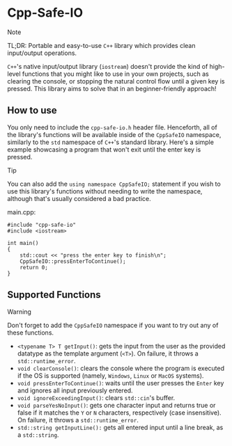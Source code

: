 # Cpp-Safe-IO

> [!NOTE]
> TL;DR: Portable and easy-to-use ```C++``` library which provides clean input/output operations.

```C++```'s native input/output library (```iostream```) doesn't provide the kind of high-level functions that you might like to use in your own projects, such as clearing the console, or stopping the natural control flow until a given key is pressed. This library aims to solve that in an beginner-friendly approach!  

## How to use

You only need to include the ```cpp-safe-io.h``` header file. Henceforth, all of the library's functions will be available inside of the ```CppSafeIO``` namespace, similarly to the ```std``` namespace of ```C++```'s standard library. Here's a simple example showcasing a program that won't exit until the enter key is pressed. 

> [!TIP]
> You can also add the ```using namespace CppSafeIO;``` statement if you wish to use this library's functions without needing to write the namespace, although that's usually considered a bad practice.

main.cpp:
```
#include "cpp-safe-io"
#include <iostream>

int main()
{
    std::cout << "press the enter key to finish\n";
    CppSafeIO::pressEnterToContinue();
    return 0;
}
```

## Supported Functions

> [!WARNING]
> Don't forget to add the ```CppSafeIO``` namespace if you want to try out any of these functions.

* ```<typename T> T getInput()```: gets the input from the user as the provided datatype as the template argument (```<T>```). On failure, it throws a ```std::runtime_error```.
* ```void clearConsole()```: clears the console where the program is executed if the OS is supported (namely, ```Windows```, ```Linux``` or ```MacOS``` systems).
* ```void pressEnterToContinue()```: waits until the user presses the ```Enter``` key and ignores all input previously entered.
* ```void ignoreExceedingInput()```: clears ```std::cin```'s buffer.
* ```void parseYesNoInput()```: gets one character input and returns true or false if it matches the ```Y``` or ```N``` characters, respectively (case insensitive). On failure, it throws a ```std::runtime_error```.
* ```std::string getInputLine():``` gets all entered input until a line break, as a ```std::string```.
